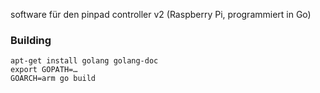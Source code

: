 software für den pinpad controller v2 (Raspberry Pi, programmiert in Go)

### Building

    apt-get install golang golang-doc
    export GOPATH=…
    GOARCH=arm go build
